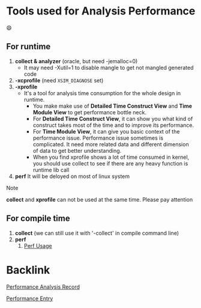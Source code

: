 # Tools used for Analysis Performance
😄

## For runtime
1. **collect & analyzer** (oracle, but need -jemalloc=0)
   - It may need -Xutil=1 to disable mangle to get not mangled generated code 
2. **-xcprofile** (need `XSIM_DIAGNOSE` set)
3. **-xprofile**
   - It's a tool for analysis time consumption for the whole design in runtime.
      - You make make use of **Detailed Time Construct View** and **Time Module View** to get performance bottle neck.
      - For **Detailed Time Construct View**, it can show you what kind of construct takes most of the time and to improve its performance.
      - For **Time Module View**, it can give you basic context of the performance issue. Performance issue sometimes is complicated. It need more related data and different dimension of data to get better understanding.
      - When you find xprofile shows a lot of time consumed in kernel, you should use collect to see if there are any heavy function is runtime lib call
4. **perf**
It will be deloyed on most of linux system

> [!NOTE]
> **collect** and **xprofile** can not be used at the same time. Please pay attention

## For compile time
1. **collect** (we can still use it with '-collect' in compile command line)
2. **perf** 
   1. [Perf Usage](HowToProfileProgramWithPerf.md)
   
# Backlink
[Performance Analysis Record](../../Record/PerformanceAnalysis.md)

[Performance Entry](PerformanceEntry.md)